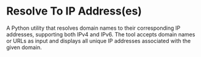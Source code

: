 # Resolve To IP Address(es)

A Python utility that resolves domain names to their corresponding IP addresses, supporting both IPv4 and IPv6. The tool accepts domain names or URLs as input and displays all unique IP addresses associated with the given domain.
